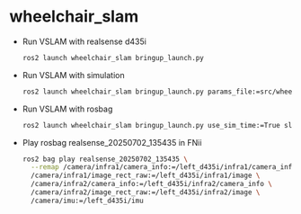 # wheelchair_slam

- Run VSLAM with realsense d435i

  ```bash
  ros2 launch wheelchair_slam bringup_launch.py
  ```

- Run VSLAM with simulation

  ```bash
  ros2 launch wheelchair_slam bringup_launch.py params_file:=src/wheelchair_slam/params/simulation/realsense.yaml use_sim_time:=True slam:=False world:=simulation_20250707
  ```

- Run VSLAM with rosbag

  ```bash
  ros2 launch wheelchair_slam bringup_launch.py use_sim_time:=True slam:=False world:=fnii_20250702
  ```

- Play rosbag realsense_20250702_135435 in FNii

  ```bash
  ros2 bag play realsense_20250702_135435 \
    --remap /camera/infra1/camera_info:=/left_d435i/infra1/camera_info \
    /camera/infra1/image_rect_raw:=/left_d435i/infra1/image \
    /camera/infra2/camera_info:=/left_d435i/infra2/camera_info \
    /camera/infra2/image_rect_raw:=/left_d435i/infra2/image \
    /camera/imu:=/left_d435i/imu
  ```
